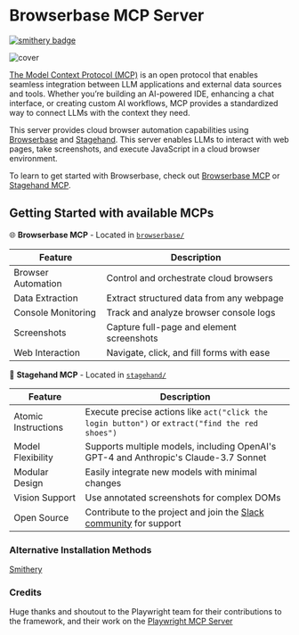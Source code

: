 # Browserbase MCP Server

[![smithery badge](https://smithery.ai/badge/@browserbasehq/mcp-browserbase)](https://smithery.ai/server/@browserbasehq/mcp-browserbase)

![cover](assets/cover-mcp.png)

[The Model Context Protocol (MCP)](https://modelcontextprotocol.io/introduction) is an open protocol that enables seamless integration between LLM applications and external data sources and tools. Whether you’re building an AI-powered IDE, enhancing a chat interface, or creating custom AI workflows, MCP provides a standardized way to connect LLMs with the context they need.

This server provides cloud browser automation capabilities using [Browserbase](https://www.browserbase.com/) and [Stagehand](https://github.com/browserbase/stagehand). This server enables LLMs to interact with web pages, take screenshots, and execute JavaScript in a cloud browser environment.

To learn to get started with Browserbase, check out [Browserbase MCP](./browserbase/README.md) or [Stagehand MCP](./stagehand/README.md).

## Getting Started with available MCPs

🌐 **Browserbase MCP** - Located in [`browserbase/`](./browserbase/)

| Feature            | Description                               |
| ------------------ | ----------------------------------------- |
| Browser Automation | Control and orchestrate cloud browsers    |
| Data Extraction    | Extract structured data from any webpage  |
| Console Monitoring | Track and analyze browser console logs    |
| Screenshots        | Capture full-page and element screenshots |
| Web Interaction    | Navigate, click, and fill forms with ease |

🤘 **Stagehand MCP** - Located in [`stagehand/`](./stagehand/)

| Feature             | Description                                                                                                                                                    |
| ------------------- | -------------------------------------------------------------------------------------------------------------------------------------------------------------- |
| Atomic Instructions | Execute precise actions like `act("click the login button")` or `extract("find the red shoes")`                                                                |
| Model Flexibility   | Supports multiple models, including OpenAI's GPT-4 and Anthropic's Claude-3.7 Sonnet                                                                           |
| Modular Design      | Easily integrate new models with minimal changes                                                                                                               |
| Vision Support      | Use annotated screenshots for complex DOMs                                                                                                                     |
| Open Source         | Contribute to the project and join the [Slack community](https://join.slack.com/t/stagehand-dev/shared_invite/zt-2uvuobu50-~wVSx2Si75CPa3332hwVEw) for support |

### Alternative Installation Methods

[Smithery](https://smithery.ai/server/@browserbasehq/mcp-browserbase)

### Credits

Huge thanks and shoutout to the Playwright team for their contributions to the framework, and their work on the [Playwright MCP Server](https://github.com/microsoft/playwright-mcp)